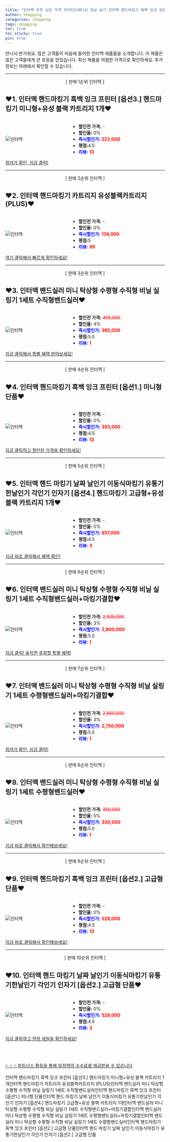 ```yaml
---
title: "인터맥 추천 낮은 가격 리미티드에디션 정보 보기 인터맥 핸드마킹기 흑백 잉크 프린터"
author: shopping
categories: shopping
tags: shopping
toc: true
toc_sticky: true
pin: true
---
```

만나서 반가워요. 많은 고객들이 마음에 들어한 인터맥 제품들을 소개합니다. 이 제품은 많은 고객들에게 큰 호응을 얻었습니다. 최신 제품을 저렴한 가격으로 확인하세요. 추가 정보는 아래에서 확인할 수 있습니다.

---
<p class="toplist" style="margin: 0 auto; display: block; width: fit-content;">[ 판매 1순위 인터맥 ]</p>

<h2><strong>❤️1. 인터맥 핸드마킹기 흑백 잉크 프린터 [옵션3.] 핸드마킹기 미니형+유성 블랙 카트리지 1개❤️</strong></h2>

<div style="display: flex; align-items: center;">
    <div style="flex: 0.4;">
        <img src="https://thumbnail8.coupangcdn.com/thumbnails/remote/230x230ex/image/vendor_inventory/6ca8/9878666c8b0a3a0c6bb3c1b2a5ba3353b6326401cc32dc588ade855f0eec.jpg" alt="인터맥" style="max-width: 100%;">
    </div>
    <div style="flex: 0.6; margin-left: 10px;">
        <ul>
            <li><strong>할인전 가격:</strong> <del style="color: red;">-</del></li>
            <li><strong>할인율:</strong> 0%</li>
            <li><span style='color:blue'><strong>즉시할인가:</strong></span> <span style='color:red'><strong>522,000</strong></span></li>
            <li><strong>평점:</strong>4.5</li>
            <li><span style='color:blue'><strong>리뷰:</strong></span> <span style='color:red'><strong>13</strong></span></li>
        </ul>
    </div>
</div>
<div class="center">
    <a href="https://selin100587001.github.io?lptag=AF9450613&subid=githubio&pageKey=7284273260&traceid=V0-153&itemId=18603963486&vendorItemId=5366712299" class="myButton">
        최저가 확인, 지금 클릭!
    </a>
</div>


---
<p class="toplist" style="margin: 0 auto; display: block; width: fit-content;">[ 판매 2순위 인터맥 ]</p>

<h2><strong>❤️2. 인터맥 핸드마킹기 카트리지 유성블랙카트리지 (PLUS)❤️</strong></h2>

<div style="display: flex; align-items: center;">
    <div style="flex: 0.4;">
        <img src="https://thumbnail7.coupangcdn.com/thumbnails/remote/230x230ex/image/vendor_inventory/2100/1aebcd063399adf788df2dee035c6fc51086166d369adad7886907fe2a26.JPG" alt="인터맥" style="max-width: 100%;">
    </div>
    <div style="flex: 0.6; margin-left: 10px;">
        <ul>
            <li><strong>할인전 가격:</strong> <del style="color: red;">-</del></li>
            <li><strong>할인율:</strong> 0%</li>
            <li><span style='color:blue'><strong>즉시할인가:</strong></span> <span style='color:red'><strong>139,000</strong></span></li>
            <li><strong>평점:</strong>5</li>
            <li><span style='color:blue'><strong>리뷰:</strong></span> <span style='color:red'><strong>99</strong></span></li>
        </ul>
    </div>
</div>
<div class="center">
    <a href="https://selin100587001.github.io?lptag=AF9450613&subid=githubio&pageKey=8185960363&traceid=V0-153&itemId=23410515517&vendorItemId=90437608372" class="myButton">
        여기 클릭해서 빠르게 확인하세요!
    </a>
</div>


---
<p class="toplist" style="margin: 0 auto; display: block; width: fit-content;">[ 판매 3순위 인터맥 ]</p>

<h2><strong>❤️3. 인터맥 밴드실러 미니 탁상형 수평형 수직형 비닐 실링기 1세트 수직형밴드실러❤️</strong></h2>

<div style="display: flex; align-items: center;">
    <div style="flex: 0.4;">
        <img src="https://thumbnail8.coupangcdn.com/thumbnails/remote/230x230ex/image/vendor_inventory/258d/c2096d57a0b7f4f9192351aaa8e3c541cb0311cb6843db5344e0d5ae379b.JPG" alt="인터맥" style="max-width: 100%;">
    </div>
    <div style="flex: 0.6; margin-left: 10px;">
        <ul>
            <li><strong>할인전 가격:</strong> <del style="color: red;">405,000</del></li>
            <li><strong>할인율:</strong> 4%</li>
            <li><span style='color:blue'><strong>즉시할인가:</strong></span> <span style='color:red'><strong>385,000</strong></span></li>
            <li><strong>평점:</strong>5.0</li>
            <li><span style='color:blue'><strong>리뷰:</strong></span> <span style='color:red'><strong>1</strong></span></li>
        </ul>
    </div>
</div>
<div class="center">
    <a href="https://selin100587001.github.io?lptag=AF9450613&subid=githubio&pageKey=7863561146&traceid=V0-153&itemId=21464444438&vendorItemId=88518856214" class="myButton">
        지금 클릭해서 특별 혜택 받아보세요!
    </a>
</div>


---
<p class="toplist" style="margin: 0 auto; display: block; width: fit-content;">[ 판매 4순위 인터맥 ]</p>

<h2><strong>❤️4. 인터맥 핸드마킹기 흑백 잉크 프린터 [옵션1.] 미니형 단품❤️</strong></h2>

<div style="display: flex; align-items: center;">
    <div style="flex: 0.4;">
        <img src="https://thumbnail8.coupangcdn.com/thumbnails/remote/230x230ex/image/vendor_inventory/6ca8/9878666c8b0a3a0c6bb3c1b2a5ba3353b6326401cc32dc588ade855f0eec.jpg" alt="인터맥" style="max-width: 100%;">
    </div>
    <div style="flex: 0.6; margin-left: 10px;">
        <ul>
            <li><strong>할인전 가격:</strong> <del style="color: red;">-</del></li>
            <li><strong>할인율:</strong> 0%</li>
            <li><span style='color:blue'><strong>즉시할인가:</strong></span> <span style='color:red'><strong>393,000</strong></span></li>
            <li><strong>평점:</strong>4.5</li>
            <li><span style='color:blue'><strong>리뷰:</strong></span> <span style='color:red'><strong>13</strong></span></li>
        </ul>
    </div>
</div>
<div class="center">
    <a href="https://selin100587001.github.io?lptag=AF9450613&subid=githubio&pageKey=7284273260&traceid=V0-153&itemId=18603963484&vendorItemId=5366712277" class="myButton">
        지금 클릭하고 할인된 가격을 확인하세요!
    </a>
</div>


---
<p class="toplist" style="margin: 0 auto; display: block; width: fit-content;">[ 판매 5순위 인터맥 ]</p>

<h2><strong>❤️5. 인터맥 핸드 마킹기 날짜 날인기 이동식마킹기 유통기한날인기 각인기 인자기 [옵션4.] 핸드마킹기 고급형+유성 블랙 카트리지 1개❤️</strong></h2>

<div style="display: flex; align-items: center;">
    <div style="flex: 0.4;">
        <img src="https://thumbnail8.coupangcdn.com/thumbnails/remote/230x230ex/image/vendor_inventory/e08d/e11f2ae6e51c3f8ce98d1fca8c43cc1352928d071adc464c9a7d20d7a27c.JPG" alt="인터맥" style="max-width: 100%;">
    </div>
    <div style="flex: 0.6; margin-left: 10px;">
        <ul>
            <li><strong>할인전 가격:</strong> <del style="color: red;">-</del></li>
            <li><strong>할인율:</strong> 0%</li>
            <li><span style='color:blue'><strong>즉시할인가:</strong></span> <span style='color:red'><strong>657,000</strong></span></li>
            <li><strong>평점:</strong>4.5</li>
            <li><span style='color:blue'><strong>리뷰:</strong></span> <span style='color:red'><strong>3</strong></span></li>
        </ul>
    </div>
</div>
<div class="center">
    <a href="https://selin100587001.github.io?lptag=AF9450613&subid=githubio&pageKey=7284265849&traceid=V0-153&itemId=18603937117&vendorItemId=71216108777" class="myButton">
        지금 바로 클릭해서 혜택 확인!
    </a>
</div>


---
<p class="toplist" style="margin: 0 auto; display: block; width: fit-content;">[ 판매 6순위 인터맥 ]</p>

<h2><strong>❤️6. 인터맥 밴드실러 미니 탁상형 수평형 수직형 비닐 실링기 1세트 수직형밴드실러+마킹기결합❤️</strong></h2>

<div style="display: flex; align-items: center;">
    <div style="flex: 0.4;">
        <img src="https://thumbnail7.coupangcdn.com/thumbnails/remote/230x230ex/image/vendor_inventory/2c9e/8bfd8da9ad3afaa3c7fda319331f2b7ccc0f91a655dbe12b8e5e98461070.JPG" alt="인터맥" style="max-width: 100%;">
    </div>
    <div style="flex: 0.6; margin-left: 10px;">
        <ul>
            <li><strong>할인전 가격:</strong> <del style="color: red;">2,905,000</del></li>
            <li><strong>할인율:</strong> 3%</li>
            <li><span style='color:blue'><strong>즉시할인가:</strong></span> <span style='color:red'><strong>2,800,000</strong></span></li>
            <li><strong>평점:</strong>5.0</li>
            <li><span style='color:blue'><strong>리뷰:</strong></span> <span style='color:red'><strong>1</strong></span></li>
        </ul>
    </div>
</div>
<div class="center">
    <a href="https://selin100587001.github.io?lptag=AF9450613&subid=githubio&pageKey=7863561146&traceid=V0-153&itemId=21464444440&vendorItemId=88518856227" class="myButton">
        지금 클릭! 놓치면 후회할 특별 혜택!
    </a>
</div>


---
<p class="toplist" style="margin: 0 auto; display: block; width: fit-content;">[ 판매 7순위 인터맥 ]</p>

<h2><strong>❤️7. 인터맥 밴드실러 미니 탁상형 수평형 수직형 비닐 실링기 1세트 수평형밴드실러+마킹기결합❤️</strong></h2>

<div style="display: flex; align-items: center;">
    <div style="flex: 0.4;">
        <img src="https://thumbnail6.coupangcdn.com/thumbnails/remote/230x230ex/image/vendor_inventory/4573/5f06eea17116eadd2af3e9b9794ea108d5aa1fe58ca435666d4194801274.JPG" alt="인터맥" style="max-width: 100%;">
    </div>
    <div style="flex: 0.6; margin-left: 10px;">
        <ul>
            <li><strong>할인전 가격:</strong> <del style="color: red;">2,850,000</del></li>
            <li><strong>할인율:</strong> 3%</li>
            <li><span style='color:blue'><strong>즉시할인가:</strong></span> <span style='color:red'><strong>2,750,000</strong></span></li>
            <li><strong>평점:</strong>5.0</li>
            <li><span style='color:blue'><strong>리뷰:</strong></span> <span style='color:red'><strong>1</strong></span></li>
        </ul>
    </div>
</div>
<div class="center">
    <a href="https://selin100587001.github.io?lptag=AF9450613&subid=githubio&pageKey=7863561146&traceid=V0-153&itemId=21464444436&vendorItemId=88518856200" class="myButton">
        최저가 확인, 지금 클릭!
    </a>
</div>


---
<p class="toplist" style="margin: 0 auto; display: block; width: fit-content;">[ 판매 8순위 인터맥 ]</p>

<h2><strong>❤️8. 인터맥 밴드실러 미니 탁상형 수평형 수직형 비닐 실링기 1세트 수평형밴드실러❤️</strong></h2>

<div style="display: flex; align-items: center;">
    <div style="flex: 0.4;">
        <img src="https://thumbnail8.coupangcdn.com/thumbnails/remote/230x230ex/image/vendor_inventory/7ee0/058b94b44cd12b703f211b1ec99480a1a8e195568aaece98bc6f56538249.png" alt="인터맥" style="max-width: 100%;">
    </div>
    <div style="flex: 0.6; margin-left: 10px;">
        <ul>
            <li><strong>할인전 가격:</strong> <del style="color: red;">350,000</del></li>
            <li><strong>할인율:</strong> 5%</li>
            <li><span style='color:blue'><strong>즉시할인가:</strong></span> <span style='color:red'><strong>330,000</strong></span></li>
            <li><strong>평점:</strong>5.0</li>
            <li><span style='color:blue'><strong>리뷰:</strong></span> <span style='color:red'><strong>1</strong></span></li>
        </ul>
    </div>
</div>
<div class="center">
    <a href="https://selin100587001.github.io?lptag=AF9450613&subid=githubio&pageKey=7863561146&traceid=V0-153&itemId=21464444434&vendorItemId=88518856180" class="myButton">
        지금 바로 클릭해서 확인해보세요!
    </a>
</div>


---
<p class="toplist" style="margin: 0 auto; display: block; width: fit-content;">[ 판매 9순위 인터맥 ]</p>

<h2><strong>❤️9. 인터맥 핸드마킹기 흑백 잉크 프린터 [옵션2.] 고급형 단품❤️</strong></h2>

<div style="display: flex; align-items: center;">
    <div style="flex: 0.4;">
        <img src="https://thumbnail8.coupangcdn.com/thumbnails/remote/230x230ex/image/vendor_inventory/6ca8/9878666c8b0a3a0c6bb3c1b2a5ba3353b6326401cc32dc588ade855f0eec.jpg" alt="인터맥" style="max-width: 100%;">
    </div>
    <div style="flex: 0.6; margin-left: 10px;">
        <ul>
            <li><strong>할인전 가격:</strong> <del style="color: red;">-</del></li>
            <li><strong>할인율:</strong> 0%</li>
            <li><span style='color:blue'><strong>즉시할인가:</strong></span> <span style='color:red'><strong>528,000</strong></span></li>
            <li><strong>평점:</strong>4.5</li>
            <li><span style='color:blue'><strong>리뷰:</strong></span> <span style='color:red'><strong>13</strong></span></li>
        </ul>
    </div>
</div>
<div class="center">
    <a href="https://selin100587001.github.io?lptag=AF9450613&subid=githubio&pageKey=7284273260&traceid=V0-153&itemId=18603963488&vendorItemId=5366712288" class="myButton">
        지금 바로 클릭해서 확인해보세요!
    </a>
</div>


---
<p class="toplist" style="margin: 0 auto; display: block; width: fit-content;">[ 판매 10순위 인터맥 ]</p>

<h2><strong>❤️10. 인터맥 핸드 마킹기 날짜 날인기 이동식마킹기 유통기한날인기 각인기 인자기 [옵션2.] 고급형 단품❤️</strong></h2>

<div style="display: flex; align-items: center;">
    <div style="flex: 0.4;">
        <img src="https://thumbnail8.coupangcdn.com/thumbnails/remote/230x230ex/image/vendor_inventory/e08d/e11f2ae6e51c3f8ce98d1fca8c43cc1352928d071adc464c9a7d20d7a27c.JPG" alt="인터맥" style="max-width: 100%;">
    </div>
    <div style="flex: 0.6; margin-left: 10px;">
        <ul>
            <li><strong>할인전 가격:</strong> <del style="color: red;">-</del></li>
            <li><strong>할인율:</strong> 0%</li>
            <li><span style='color:blue'><strong>즉시할인가:</strong></span> <span style='color:red'><strong>528,000</strong></span></li>
            <li><strong>평점:</strong>4.5</li>
            <li><span style='color:blue'><strong>리뷰:</strong></span> <span style='color:red'><strong>3</strong></span></li>
        </ul>
    </div>
</div>
<div class="center">
    <a href="https://selin100587001.github.io?lptag=AF9450613&subid=githubio&pageKey=7284265849&traceid=V0-153&itemId=18603937116&vendorItemId=71216108759" class="myButton">
        지금 클릭하고 한정 세일을 확인하세요!
    </a>
</div>

<br><br><br>[💦 💦 💦 파트너스 활동을 통해 일정액의 수수료를 제공받을 수 있습니다](https://link.coupang.com/a/bcpT2c)<br><br>인터맥 핸드마킹기 흑백 잉크 프린터 [옵션3.] 핸드마킹기 미니형+유성 블랙 카트리지 1개인터맥 핸드마킹기 카트리지 유성블랙카트리지 (PLUS)인터맥 밴드실러 미니 탁상형 수평형 수직형 비닐 실링기 1세트 수직형밴드실러인터맥 핸드마킹기 흑백 잉크 프린터 [옵션1.] 미니형 단품인터맥 핸드 마킹기 날짜 날인기 이동식마킹기 유통기한날인기 각인기 인자기 [옵션4.] 핸드마킹기 고급형+유성 블랙 카트리지 1개인터맥 밴드실러 미니 탁상형 수평형 수직형 비닐 실링기 1세트 수직형밴드실러+마킹기결합인터맥 밴드실러 미니 탁상형 수평형 수직형 비닐 실링기 1세트 수평형밴드실러+마킹기결합인터맥 밴드실러 미니 탁상형 수평형 수직형 비닐 실링기 1세트 수평형밴드실러인터맥 핸드마킹기 흑백 잉크 프린터 [옵션2.] 고급형 단품인터맥 핸드 마킹기 날짜 날인기 이동식마킹기 유통기한날인기 각인기 인자기 [옵션2.] 고급형 단품
